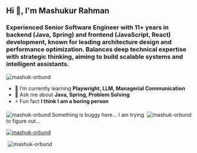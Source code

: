 ## Hi 👋, I'm Mashukur Rahman

### Experienced Senior Software Engineer with 11+ years in backend (Java, Spring) and frontend (JavaScript, React) development, known for leading architecture design and performance optimization. Balances deep technical expertise with strategic thinking, aiming to build scalable systems and intelligent assistants.

<p align="left"> <img src="https://komarev.com/ghpvc/?username=mashuk-orbund&label=Profile%20views&color=green&style=flat" alt="mashuk-orbund" /> </p>

- 🌱 I’m currently learning **Playwright, LLM, Managerial Communication**
- 💬 Ask me about **Java, Spring, Problem Solving**
- ⚡ Fun fact **I think I am a boring person**

<p align="left">
<img align="left" src="https://github-readme-stats.vercel.app/api/top-langs?username=mashuk-orbund&show_icons=true&locale=en&layout=compact" alt="mashuk-orbund" />
<img align="right" src="https://github-readme-streak-stats.herokuapp.com/?user=mashuk-orbund&" alt="mashuk-orbund" />
</p>

<p align="left">Something is buggy here... I am trying to figure out...</p>

<p align="left"> <a href="https://github.com/ryo-ma/github-profile-trophy"><img src="https://github-profile-trophy.vercel.app/?username=mashuk-orbund" alt="mashuk-orbund" /></a> </p>

<p align="left">&nbsp;<img align="center" src="https://github-readme-stats.vercel.app/api?username=mashuk-orbund&show_icons=true&locale=en" alt="mashuk-orbund" /></p>


<!--
**mashuk-orbund/mashuk-orbund** is a ✨ _special_ ✨ repository because its `README.md` (this file) appears on your GitHub profile.

Here are some ideas to get you started:

- 🔭 I’m currently working on ...
- 🌱 I’m currently learning ...
- 👯 I’m looking to collaborate on ...
- 🤔 I’m looking for help with ...
- 💬 Ask me about ...
- 📫 How to reach me: ...
- 😄 Pronouns: ...
- ⚡ Fun fact: ...
-->

